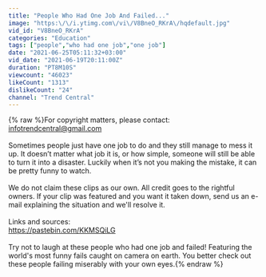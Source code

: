 ```yaml
---
title: "People Who Had One Job And Failed..."
image: "https:\/\/i.ytimg.com\/vi\/V8BneO_RKrA\/hqdefault.jpg"
vid_id: "V8BneO_RKrA"
categories: "Education"
tags: ["people","who had one job","one job"]
date: "2021-06-25T05:11:32+03:00"
vid_date: "2021-06-19T20:11:00Z"
duration: "PT8M10S"
viewcount: "46023"
likeCount: "1313"
dislikeCount: "24"
channel: "Trend Central"
---
```

{% raw %}For copyright matters, please contact: infotrendcentral@gmail.com<br /><br />Sometimes people just have one job to do and they still manage to mess it up. It doesn’t matter what job it is, or how simple, someone will still be able to turn it into a disaster. Luckily when it’s not you making the mistake, it can be pretty funny to watch.<br /><br />We do not claim these clips as our own. All credit goes to the rightful owners. If your clip was featured and you want it taken down, send us an e-mail explaining the situation and we'll resolve it.<br /><br />Links and sources:<br /><a rel="nofollow" target="blank" href="https://pastebin.com/KKMSQiLG">https://pastebin.com/KKMSQiLG</a><br /><br />Try not to laugh at these people who had one job and failed! Featuring the world's most funny fails caught on camera on earth. You better check out these people failing miserably with your own eyes.{% endraw %}
